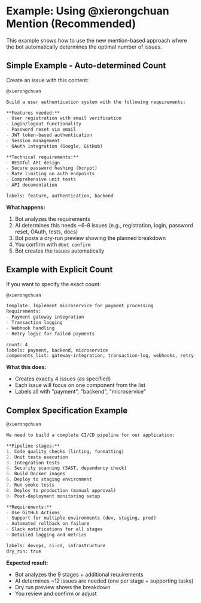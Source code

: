 # Example: Using @xierongchuan Mention (Recommended)

This example shows how to use the new mention-based approach where the bot automatically determines the optimal number of issues.

## Simple Example - Auto-determined Count

Create an issue with this content:

```markdown
@xierongchuan

Build a user authentication system with the following requirements:

**Features needed:**
- User registration with email verification
- Login/logout functionality
- Password reset via email
- JWT token-based authentication
- Session management
- OAuth integration (Google, GitHub)

**Technical requirements:**
- RESTful API design
- Secure password hashing (bcrypt)
- Rate limiting on auth endpoints
- Comprehensive unit tests
- API documentation

labels: feature, authentication, backend
```

**What happens:**
1. Bot analyzes the requirements
2. AI determines this needs ~6-8 issues (e.g., registration, login, password reset, OAuth, tests, docs)
3. Bot posts a dry-run preview showing the planned breakdown
4. You confirm with `@bot confirm`
5. Bot creates the issues automatically

## Example with Explicit Count

If you want to specify the exact count:

```markdown
@xierongchuan

template: Implement microservice for payment processing
Requirements:
- Payment gateway integration
- Transaction logging
- Webhook handling
- Retry logic for failed payments

count: 4
labels: payment, backend, microservice
components_list: gateway-integration, transaction-log, webhooks, retry-handler
```

**What this does:**
- Creates exactly 4 issues (as specified)
- Each issue will focus on one component from the list
- Labels all with "payment", "backend", "microservice"

## Complex Specification Example

```markdown
@xierongchuan

We need to build a complete CI/CD pipeline for our application:

**Pipeline stages:**
1. Code quality checks (linting, formatting)
2. Unit tests execution
3. Integration tests
4. Security scanning (SAST, dependency check)
5. Build Docker images
6. Deploy to staging environment
7. Run smoke tests
8. Deploy to production (manual approval)
9. Post-deployment monitoring setup

**Requirements:**
- Use GitHub Actions
- Support for multiple environments (dev, staging, prod)
- Automated rollback on failure
- Slack notifications for all stages
- Detailed logging and metrics

labels: devops, ci-cd, infrastructure
dry_run: true
```

**Expected result:**
- Bot analyzes the 9 stages + additional requirements
- AI determines ~12 issues are needed (one per stage + supporting tasks)
- Dry run preview shows the breakdown
- You review and confirm or adjust
